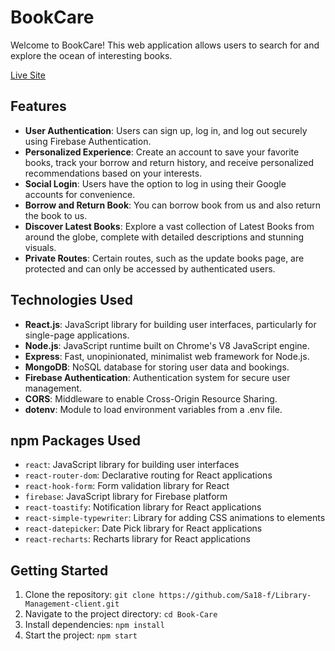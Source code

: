 # BookCare 

Welcome to BookCare! This web application allows users to search for and explore the ocean of interesting books.

[Live Site](https://library-management-syste-b1f31.web.app)

## Features

- **User Authentication**: Users can sign up, log in, and log out securely using Firebase Authentication.
- **Personalized Experience**: Create an account to save your favorite books, track your borrow and return history, and receive personalized recommendations based on your interests.
- **Social Login**: Users have the option to log in using their Google accounts for convenience.
- **Borrow and Return Book**: You can borrow book from us and also return the book to us.
- **Discover Latest Books**: Explore a vast collection of Latest Books from around the globe, complete with detailed descriptions and stunning visuals.
- **Private Routes**: Certain routes, such as the update books page, are protected and can only be accessed by authenticated users.


## Technologies Used
- **React.js**: JavaScript library for building user interfaces, particularly for single-page applications.
- **Node.js**: JavaScript runtime built on Chrome's V8 JavaScript engine.
- **Express**: Fast, unopinionated, minimalist web framework for Node.js.
- **MongoDB**: NoSQL database for storing user data and bookings.
- **Firebase Authentication**: Authentication system for secure user management.
- **CORS**: Middleware to enable Cross-Origin Resource Sharing.
- **dotenv**: Module to load environment variables from a .env file.


## npm Packages Used

- `react`: JavaScript library for building user interfaces
- `react-router-dom`: Declarative routing for React applications
- `react-hook-form`: Form validation library for React
- `firebase`: JavaScript library for Firebase platform
- `react-toastify`: Notification library for React applications
- `react-simple-typewriter`: Library for adding CSS animations to elements
- `react-datepicker`: Date Pick library for React applications
- `react-recharts`: Recharts library for React applications


## Getting Started
1. Clone the repository: `git clone https://github.com/Sa18-f/Library-Management-client.git`
2. Navigate to the project directory: `cd Book-Care`
3. Install dependencies: `npm install`
4. Start the project: `npm start`
